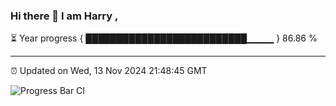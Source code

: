 ### Hi there 👋 I am Harry , 

⏳ Year progress { ██████████████████████████▁▁▁▁ } 86.86 %

---

⏰ Updated on Wed, 13 Nov 2024 21:48:45 GMT

![Progress Bar CI](https://github.com/duykhang68/duykhang68/workflows/Progress%20Bar%20CI/badge.svg)
